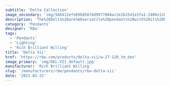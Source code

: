 ```yaml
---
subtitle: 'Delta Collection'
image_secondary: 'img/566412efe69b8587dd9977084ac2e1b25d1e3fa1-2400x1200.png'
description: 'The%20Delta%20are%A0versatile%20pendants%20with%20its%20hybrid%20lampshade%20that%20combines%20the%20traditional%20box%20pleat%20untraditionally%20paired%20with%20tapered%20openings.%20The%20white%20version%20emanates%20a%20soft%20glow%2C%20while%20the%20black%20version%2C%20almost%20opaque%20and%20lined%20in%20a%20reflective%20gold%2C%20casts%20a%20more%20dramatic%20light.'
category: 'Pendants'
designer: 'Rbw'
tags:
  - 'Pendants'
  - 'Lighting'
  - 'Rich Brilliant Willing'
title: 'Delta Vii'
href: 'https://rbw.com/products/delta-vii/w-27-120_tm_dex'
image_primary: 'img/DEL-VII_default.jpg'
manufacturer: 'Rich Brilliant Willing'
slug: '/manufacturers/rbw/pendants/rbw-delta-vii'
date: '2021-02-22'
---
```


